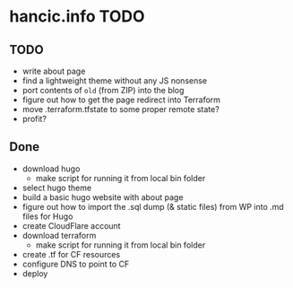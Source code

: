 # hancic.info TODO

## TODO
- write about page
- find a lightweight theme without any JS nonsense
- port contents of `old` (from ZIP) into the blog
- figure out how to get the page redirect into Terraform
- move .terraform.tfstate to some proper remote state?
- profit?

## Done

- download hugo
    - make script for running it from local bin folder
- select hugo theme
- build a basic hugo website with about page
- figure out how to import the .sql dump (& static files) from WP into .md files for Hugo
- create CloudFlare account
- download terraform
    - make script for running it from local bin folder
- create .tf for CF resources
- configure DNS to point to CF
- deploy
